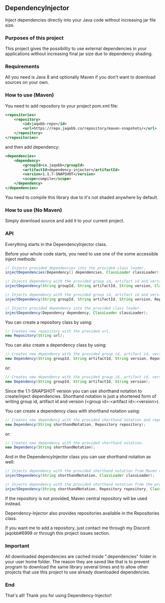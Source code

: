 ## DependencyInjector
Inject dependencies directly into your Java code without increasing jar file size.

### Purposes of this project
This project gives the possibility to use external dependencies in your applications without increasing final jar size due to dependency shading.

### Requirements
All you need is Java 8 and optionally Maven if you don't want to download sources on your own.

### How to use (Maven)
You need to add repository to your project pom.xml file:
```xml
<repositories>
	<repository>
		<id>jaqobb-repo</id>
		<url>https://repo.jaqobb.co/repository/maven-snapshots/</url>
	</repository>
</repositories>
```
and then add dependency:
```xml
<dependencies>
	<dependency>
		<groupId>co.jaqobb</groupId>
		<artifactId>dependency-injector</artifactId>
		<version>1.1.7-SNAPSHOT</version>
		<scope>compile</scope>
	</dependency>
</dependencies>
```
You need to compile this library due to it's not shaded anywhere by default.

### How to use (No Maven)
Simply download source and add it to your current project.

### API
Everything starts in the DependencyInjector class.

Before your whole code starts, you need to use one of the some accessible inject methods:
```java
// Injects provided dependencies into the provided class loader.
injectDependencies(Dependency[] dependencies, ClassLoader classLoader);

// Injects dependency with the provided group id, artifact id and version from Maven central repository into the provided class loader.
injectDependency(String groupId, String artifactId, String version, ClassLoader classLoader);

// Injects dependency with the provided group id, artifact id and version from the provided repository into the provided class loader.
injectDependency(String groupId, String artifactId, String version, Repository repository, ClassLoader classLoader);

// Injects provided dependency into the provided class loader.
injectDependency(Dependency dependency, ClassLoader classLoader);
```

You can create a repository class by using:
```java
// Creates new repository with the provided url.
new Repository(String url);
```

You can also create a dependency class by using:
```java
// Creates new dependency with the provided group id, artifact id, version and repository.
new Dependency(String groupId, String artifactId, String version, Repository repository);
```
or:
```java
// Creates new dependency with the provided group id, artifact id, version.
new Dependency(String groupId, String artifactId, String version);
```

Since the 1.1-SNAPSHOT version you can use shorthand notation to create/inject dependencies. Shorthand notation is just a shortened form of writing group id, artifact id and version (\<group id\>:\<artifact id\>:\<version\>).

You can create a dependency class with shorthand notation using:
```java
// Creates new dependency with the provided shorthand notation and repository.
new Dependency(String shorthandNotation, Repository repository);
```
or:
```java
// Creates new dependency with the provided shorthand notation.
new Dependency(String shorthandNotation);
```

And in the DependencyInjector class you can use shorthand notation as well:
```java
// Injects dependency with the provided shorthand notation from Maven central repository into the provided class loader.
injectDependency(String shorthandNotation, ClassLoader classLoader);

// Injects dependency with the provided shorthand notation from the provided repository into the provided class loader.
injectDependency(String shorthandNotation, Repository repository, ClassLoader classLoader);
```

If the repository is not provided, Maven central repository will be used instead.

Dependency-Injector also provides repositories available in the Repositories class.

If you want me to add a repository, just contact me through my Discord: jaqobb#6998 or through this project issues section.

### Important

All downloaded dependencies are cached inside ".dependencies" folder in your user home folder. The reason they are saved like that is to prevent program to download the same library several times and to allow other projects that use this project to use already downloaded dependencies.

### End
That's all! Thank you for using Dependency-Injector!

